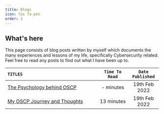 ```yaml
---
title: Blogs
icon: fas fa-pen
order: 2
---
```


## What's here
This page consists of blog posts written by myself which documents the many experiences and lessons of my life, specifically Cybersecurity related. Feel free to read any posts to find out what I have been up to.

<style>
table th:first-of-type {
    width: 60%;
}
table th:nth-of-type(2) {
    width: 20%;
}
table th:nth-of-type(3) {
    width: 20%;
}

</style>


|`TITLES`| `Time To Read` | `Date Published` | 
|:----------|:----------: | :------------: |
|[The Psychology behind OSCP](/blogs/the-psychology-behind-oscp) | - minutes | 19th Feb 2022
|[My OSCP Journey and Thoughts](/blogs/oscp-journey/)| 13 minutes | 19th Feb 2022
